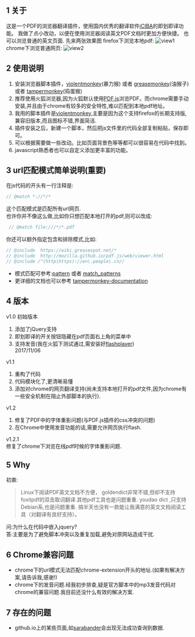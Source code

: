 ## 1 关于
这是一个PDF的浏览器翻译插件，使用国内优秀的翻译软件[iCIBA][1]的即划即译功能。
我做了点小改动，以便在使用浏览器阅读英文PDF文档时更加方便快捷。
也可以浏览普通的英文页面.
先来两张效果图
firefox下浏览本地pdf:
![view1](https://thumbnail0.baidupcs.com/thumbnail/b3b6e3df3608c5d87bf658488da26635?fid=2013309064-250528-348452523678046&time=1510153200&rt=sh&sign=FDTAER-DCb740ccc5511e5e8fedcff06b081203-Z%2Fy02DdkgWBbAkQAl%2BHB%2BHmGJW8%3D&expires=8h&chkv=0&chkbd=0&chkpc=&dp-logid=7235231478578735940&dp-callid=0&size=c710_u400&quality=100&vuk=-&ft=video)  
chrome下浏览普通网页:
![view2](https://thumbnail0.baidupcs.com/thumbnail/00b0173b6d08c2c0673dd7c9e1d3aa71?fid=2013309064-250528-761986531591439&time=1510153200&rt=sh&sign=FDTAER-DCb740ccc5511e5e8fedcff06b081203-Bkr%2BFK8JHPMdgpNcMgZSSh%2BWdNs%3D&expires=8h&chkv=0&chkbd=0&chkpc=&dp-logid=7235249267459748532&dp-callid=0&size=c710_u400&quality=100&vuk=-&ft=video)

## 2 使用说明
1. 安装浏览器脚本插件，[violentmonkey][2](暴力猴) 或者 [greasemonkey][](油猴子) 或者 [tampermonkey][](捣蛋猴)
2. 推荐使用火狐浏览器,因为火狐默认使用[PDF.js](http://mozilla.github.io/pdf.js/)浏览PDF。而chrome需要手动安装,并且由于chrome有较多的安全特性,难以匹配到本地pdf地址。
3. 我用的脚本插件是[violentmonkey][3],主要是因为这个支持firefox的长期支持版,兼容旧版本,而且图标不错,界面简洁.
4. 插件安装之后，新建一个脚本，然后把js文件里的代码全部复制粘贴，保存即可。
5. 可以根据需要做一些改动。比如页面背景色等等都可以很容易在代码中找到。
6. javascript熟悉者也可以自定义添加更丰富的功能。


## 3 url匹配模式简单说明(**重要**)
在js代码的开头有一行注释是:
``` javascript
// @match *://*/* 
```

这个匹配模式是匹配所有url网页.  
也许你并不像这么做,比如你只想匹配本地打开的pdf,则可以改成:  
``` javascript
 // @match file:///*/*.pdf 
```

你还可以额外指定包含和排除模式,比如:
``` javascript
// @include  https://wiki.greasespot.net/*  
// @include  http://mozilla.github.io/pdf.js/web/viewer.html    
// @include /^(http|https)://en\.people\.cn//   
```

+ 模式匹配可参考:[pattern][4] 或者 [match_patterns][]
+ 更详细的文档也可以参考 [tampermonkey-documentation][]

## 4 版本
v1.0  初始版本  
1. 添加了jQuery支持  
2. 即划即译的开关按钮隐藏在pdf页面右上角的菜单中  
3. 支持发音(我在火狐下测试通过,需安装好[flashplayer][5])   
2017/11/06

v1.1  
1. 重构了代码  
2. 代码模块化了,更清晰易懂  
3. 添加对chrome的网页翻译支持(尚未支持本地打开的pdf文件,因为chrome有一些安全机制在阻止外部脚本的执行).  

v1.2  
1.  修复了PDF中的字体重影问题(与PDF.js插件的css冲突的问题)  
2.  在Chrome中使用发音功能的话,需要允许网页执行flash.  

v1.2.1  
修复了chrome下浏览在线pdf时候的字体重影问题.

## 5 Why
初衷:
>Linux下阅读PDF英文文档不方便，
>goldendict非常不错,但却不支持foxitpdf的双击取词翻译.其他pdf工具也是问题重重.
>youdao dict ,只支持Debian系,也是问题重重.
>搞半天也没有一款能让我满意的英文文档阅读工具（对翻译有良好支持）。  

问:为什么在代码中嵌入jquery?  
答:主要是为了避免脚本冲突以及重复加载,避免对原网站造成干扰.


## 6 Chrome兼容问题
+ chrome下的url模式无法匹配chrome-extension开头的地址.(如果有解决方案,请告诉我,感谢!)
+ chrome下的发音问题.经我初步排查,疑是官方脚本中的mp3发音代码对chrome的兼容问题.我目前还没什么有效的解决方案.
## 7 存在的问题
+ github.io上的某些页面,如[sarabander][]会出现无法成功查询到数据.





[1]:<http://open.iciba.com/?c=huayi>
[2]:<https://violentmonkey.github.io/get-it/>
[3]:<https://addons.mozilla.org/zh-CN/firefox/addon/violentmonkey/>
[4]:<https://wiki.greasespot.net/Include_and_exclude_rules>
[5]:<http://get.adobe.com/cn/flashplayer>

[greasemonkey]:<https://addons.mozilla.org/zh-CN/firefox/addon/greasemonkey/>
[tampermonkey]:<https://addons.mozilla.org/zh-CN/firefox/addon/tampermonkey/>
[match_patterns]:<http://code.google.com/chrome/extensions/match_patterns.html>
[tampermonkey-documentation]:<http://code.google.com/chrome/extensions/match_patterns.html>
[sarabander]:<https://sarabander.github.io/sicp/html/index.xhtml>
